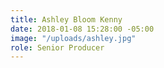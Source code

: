 ```yaml
---
title: Ashley Bloom Kenny
date: 2018-01-08 15:28:00 -05:00
image: "/uploads/ashley.jpg"
role: Senior Producer
---
```


